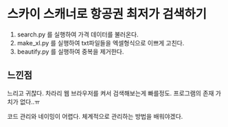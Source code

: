 # 스카이 스캐너로 항공권 최저가 검색하기

1. search.py 를 실행하여 가격 데이터를 불러온다.
2. make_xl.py 를 실행하여 txt파일들을 엑셀형식으로 이쁘게 고친다.
3. beautify.py 를 실행하여 중복을 제거한다.


## 느낀점

느리고 귀찮다. 차라리 웹 브라우저를 켜서 검색해보는게 빠를정도. 프로그램의 존재 가치가 없다..ㅠ

코드 관리와 네이밍이 어렵다. 체계적으로 관리하는 방법을 배워야겠다.
